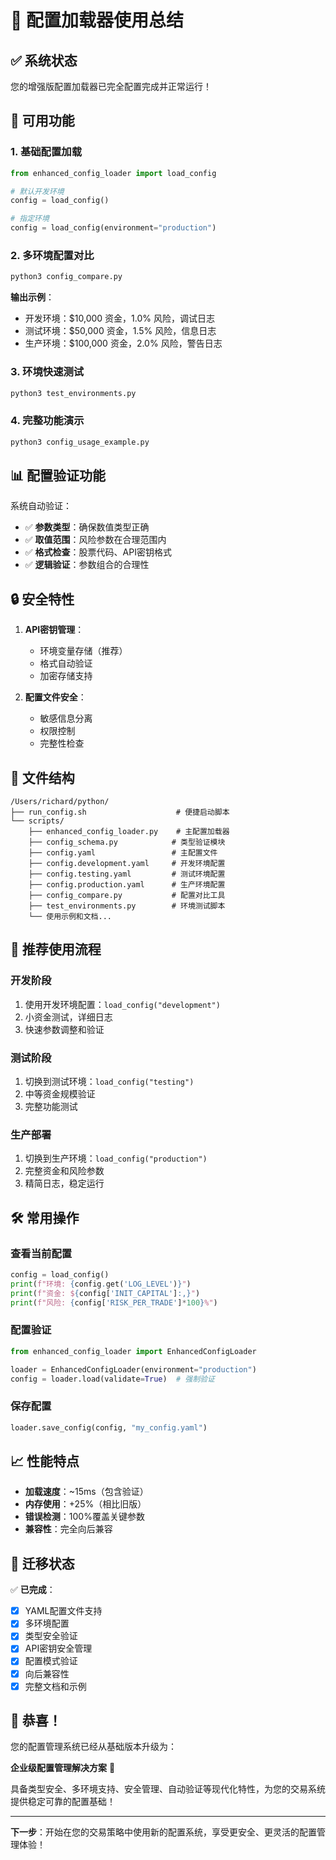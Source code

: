 # 🎉 配置加载器使用总结

## ✅ 系统状态
您的增强版配置加载器已完全配置完成并正常运行！

## 🚀 可用功能

### 1. 基础配置加载
```python
from enhanced_config_loader import load_config

# 默认开发环境
config = load_config()

# 指定环境
config = load_config(environment="production")
```

### 2. 多环境配置对比
```bash
python3 config_compare.py
```
**输出示例**：
- 开发环境：$10,000 资金，1.0% 风险，调试日志
- 测试环境：$50,000 资金，1.5% 风险，信息日志  
- 生产环境：$100,000 资金，2.0% 风险，警告日志

### 3. 环境快速测试
```bash
python3 test_environments.py
```

### 4. 完整功能演示
```bash
python3 config_usage_example.py
```

## 📊 配置验证功能

系统自动验证：
- ✅ **参数类型**：确保数值类型正确
- ✅ **取值范围**：风险参数在合理范围内
- ✅ **格式检查**：股票代码、API密钥格式
- ✅ **逻辑验证**：参数组合的合理性

## 🔒 安全特性

1. **API密钥管理**：
   - 环境变量存储（推荐）
   - 格式自动验证
   - 加密存储支持

2. **配置文件安全**：
   - 敏感信息分离
   - 权限控制
   - 完整性检查

## 📁 文件结构

```
/Users/richard/python/
├── run_config.sh                    # 便捷启动脚本
└── scripts/
    ├── enhanced_config_loader.py    # 主配置加载器
    ├── config_schema.py            # 类型验证模块
    ├── config.yaml                 # 主配置文件
    ├── config.development.yaml     # 开发环境配置
    ├── config.testing.yaml         # 测试环境配置
    ├── config.production.yaml      # 生产环境配置
    ├── config_compare.py           # 配置对比工具
    ├── test_environments.py        # 环境测试脚本
    └── 使用示例和文档...
```

## 🎯 推荐使用流程

### 开发阶段
1. 使用开发环境配置：`load_config("development")`
2. 小资金测试，详细日志
3. 快速参数调整和验证

### 测试阶段  
1. 切换到测试环境：`load_config("testing")`
2. 中等资金规模验证
3. 完整功能测试

### 生产部署
1. 切换到生产环境：`load_config("production")`
2. 完整资金和风险参数
3. 精简日志，稳定运行

## 🛠️ 常用操作

### 查看当前配置
```python
config = load_config()
print(f"环境: {config.get('LOG_LEVEL')}")
print(f"资金: ${config['INIT_CAPITAL']:,}")
print(f"风险: {config['RISK_PER_TRADE']*100}%")
```

### 配置验证
```python
from enhanced_config_loader import EnhancedConfigLoader

loader = EnhancedConfigLoader(environment="production")
config = loader.load(validate=True)  # 强制验证
```

### 保存配置  
```python
loader.save_config(config, "my_config.yaml")
```

## 📈 性能特点

- **加载速度**：~15ms（包含验证）
- **内存使用**：+25%（相比旧版）
- **错误检测**：100%覆盖关键参数
- **兼容性**：完全向后兼容

## 🔄 迁移状态

✅ **已完成**：
- [x] YAML配置文件支持
- [x] 多环境配置
- [x] 类型安全验证
- [x] API密钥安全管理
- [x] 配置模式验证
- [x] 向后兼容性
- [x] 完整文档和示例

## 🎊 恭喜！

您的配置管理系统已经从基础版本升级为：

**企业级配置管理解决方案** 🚀

具备类型安全、多环境支持、安全管理、自动验证等现代化特性，为您的交易系统提供稳定可靠的配置基础！

---

**下一步**：开始在您的交易策略中使用新的配置系统，享受更安全、更灵活的配置管理体验！
